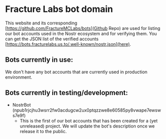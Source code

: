 # Fracture Labs bot domain
This website and its corresponding [https://github.com/FractureMCLabs/bots](Github Repo) are used for listing our bot accounts used in the Nostr ecosystem and for verifying them. 
You can get the JSON list of the verified accounts [https://bots.fracturelabs.us.to/.well-known/nostr.json](here).
## Bots currently in use:
We don't have any bot accounts that are currently used in production environment.
## Bots currently in testing/development:
- NostrBot (npub1rjcjhu3wsrr2fw0acdugcw2ux0ptqzzwe8e60585py8vwape7ewsws7e9f)
  - This is the first of our bot accounts that has been created for a (yet unreleased) project. We will update the bot's description once we release it to the public. 